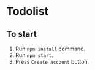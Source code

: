 # Todolist
## To start
1. Run `npm install` command.
2. Run `npm start`.
3. Press `Create account` button.
